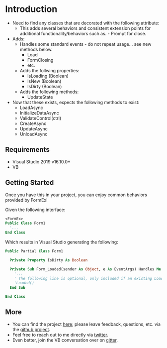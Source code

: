 ﻿# Introduction

- Need to find any classes that are decorated with the following attribute:
  * <FormEx>
    This adds several behaviors and consistent extension points for additional functionality/behaviors such as.
    - Prompt for close. 
- Adds:
  * Handles some standard events - do not repeat usage... see new methods below.
    - Load
    - FormClosing
    - etc. 
  * Adds the follwing properties:
    - IsLoading (Boolean)
    - IsNew (Boolean)
    - IsDirty (Boolean)
  * Adds the following methods:
    - UpdateState
- Now that these exists, expects the following methods to exist:
  - LoadAsync
  - InitializeDataAsync
  - ValidateControl(ctrl)
  - CreateAsync
  - UpdateAsync
  - UnloadAsync

## Requirements

- Visual Studio 2019 v16.10.0+
- VB

## Getting Started

Once you have this in your project, you can enjoy common behaviors provided by FormEx!

Given the following interface:

```vb
<FormEx>
Public Class Form1
  '...
End Class
```

Which results in Visual Studio generating the following:

```vb
Public Partial Class Form1

  Private Property IsDirty As Boolean

  Private Sub Form_Loaded(sender As Object, e As EventArgs) Handles Me.Loaded
    '...
    ' The following line is optional, only included if an existing Loaded method exists.
    'Loaded()
  End Sub

End Class
```

## More

- You can find the project [here](https://github/dualbrain/samples); please leave feedback, questions, etc. via the [github project](https://github/dualbrain/samples).
- Feel free to reach out to me directly via [twitter](https://twitter.com/dualbrain).
- Even better, join the VB conversation over on [gitter](https://gitter.im/VB-NET).
